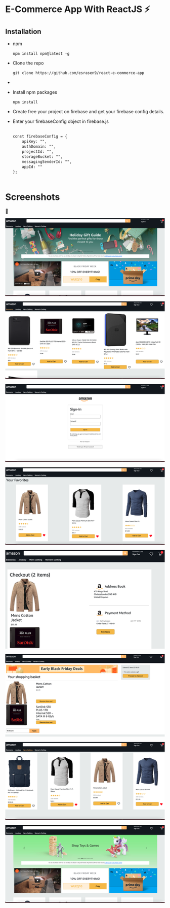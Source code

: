 # E-Commerce App With ReactJS ⚡️

## Installation

<ul>
    <li> 
    <p>npm</p>
<pre>
<code>npm install npm@latest -g
</code></pre>
    </li>
    <li>
        <p>Clone the repo</p>
        <pre>
<code>git clone https://github.com/esrasen9/react-e-commerce-app </code>
</pre><li/>
    <li>
        <p>Install npm packages</p>
<pre><code>npm install</code></pre>
    </li>
    <li>
        <p>Create free your project on firebase and get your firebase config details.</p>
    </li>
    <li>
        <p>Enter your firebaseConfig object in firebase.js</p>
        <pre><code>
const firebaseConfig = {
    apiKey: "",
    authDomain: "",
    projectId: "",
    storageBucket: "",
    messagingSenderId: "",
    appId: ""
};
</code>
</pre>
    </li>
</ul>

# Screenshots
:camera_flash:

![GitHub Logo](./src/screenshots/1.png)

![GitHub Logo](./src/screenshots/2.png)

![GitHub Logo](./src/screenshots/3.png)

![GitHub Logo](./src/screenshots/4.png)

![GitHub Logo](./src/screenshots/5.png)

![GitHub Logo](./src/screenshots/6.png)

![GitHub Logo](./src/screenshots/7.png)

![GitHub Logo](./src/screenshots/8.png)

